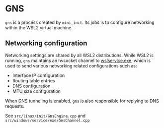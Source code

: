 # GNS

`gns` is a process created by `mini_init`. Its jobs is to configure networking within the WSL2 virtual machine. 

## Networking configuration 

Networking settings are shared by all WSL2 distributions. While WSL2 is running, `gns` maintains an hvsocket channel to [wslservice.exe](wslservice.exe.md), which is used to send various networking related configurations such as:

- Interface IP configuration
- Routing table entries
- DNS configuration
- MTU size configuration

When DNS tunneling is enabled, `gns` is also responsible for replying to DNS requests.

See `src/linux/init/GnsEngine.cpp` and `src/windows/service/exe/GnsChannel.cpp`
